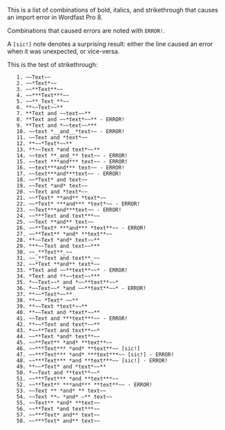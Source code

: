 This is a list of combinations of bold, italics, and strikethrough that causes an import error in Wordfast Pro 8.

Combinations that caused errors are noted with `ERROR!`.

A `[sic!]` note denotes a surprising result: either the line caused an error when it was unexpected, or vice-versa.

This is the test of strikethrough:
```
   1. ~~Text~~
   2. ~~*Text*~~
   3. ~~**Text**~~
   4. ~~***Text***~~
   5. ~~**_Text_**~~
   6. **~~Text~~**
   7. **Text and ~~text~~**
   8. **Text and ~~*text*~~** - ERROR!
   9. **Text and *~~text~~***
   10. ~~text *__and__*text~~ - ERROR!
   11. ~~Text and *text*~~
   12. **~~*Text*~~**
   13. **~~Text *and text*~~**
   14. ~~text **_and_** text~~ - ERROR!
   15. ~~text ***and*** text~~ - ERROR!
   16. ~~text***and*** text~~ - ERROR!
   17. ~~text***and***text~~ - ERROR!
   18. ~~*Text* and text~~
   19. ~~Text *and* text~~
   20. ~~Text and *text*~~
   21. ~~*Text* **and** *text*~~
   22. ~~*Text* ***and*** *text*~~ - ERROR!
   23. ~~Text***and***text~~ - ERROR!
   24. ~~***Text and text***~~
   25. ~~Text **and** text~~
   26. ~~**Text* ***and*** *text**~~ - ERROR!
   27. ~~**Text** *and* **text**~~
   28. **~~Text *and* text~~**
   29. ***~~Text and text~~***
   30. ~~_**Text**_~~
   31. ~~_**Text and text**_~~
   32. ~~*Text **and** text*~~
   33. *Text and ~~**text**~~* - ERROR!
   34. *Text and **~~text~~***
   35. *~~Text~~* and *~~**text**~~*
   36. *~~Text~~* *and ~~**text**~~* - ERROR!
   37. **~~*Text*~~**
   38. **~~ *Text* ~~**
   39. **~~Text *text*~~**
   40. **~~Text and *text*~~**
   41. ~~Text and ***text***~~ - ERROR!
   42. **~~*Text and text*~~**
   43. *~~**Text and text**~~*
   44. ~~**Text *and* text**~~
   45. ~~**Text** *and* **text**~~
   46. ~~***Text*** *and* **text**~~ [sic!]
   47. ~~***Text*** *and* ***text***~~ [sic!] - ERROR!
   48. ~~***Text*** *and **text***~~ [sic!] - ERROR!
   49. **~~*Text* and *text*~~**
   50. *~~Text and **text**~~*
   51. ~~***Text*** *and **text***~~
   52. ~~**Text** ***and*** **text**~~ - ERROR!
   53. ~~Text ** *and* ** text~~
   54. ~~Text **— *and* —** text~~
   55. ~~Text** *and* **text~~
   56. ~~**Text *and text***~~
   57. ~~***Text* and** text~~
   58. ~~***Text* and** text~~
```

